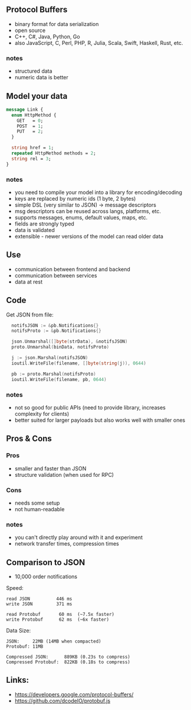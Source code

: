 ## Protocol Buffers

 - binary format for data serialization
 - open source
 - C++, C#, Java, Python, Go
 - also JavaScript, C, Perl, PHP, R, Julia, Scala, Swift, Haskell, Rust, etc.

### notes
 - structured data
 - numeric data is better

## Model your data

```protobuf
message Link {
  enum HttpMethod {
    GET   = 0;
    POST  = 1;
    PUT   = 2;
  }

  string href = 1;
  repeated HttpMethod methods = 2;
  string rel = 3;
}
```

### notes
 - you need to compile your model into a library for encoding/decoding  
 - keys are replaced by numeric ids (1 byte, 2 bytes)  
 - simple DSL (very similar to JSON) -> message descriptors  
 - msg descriptors can be reused across langs, platforms, etc.  
 - supports messages, enums, default values, maps, etc.  
 - fields are strongly typed  
 - data is validated  
 - extensible - newer versions of the model can read older data  

## Use
 - communication between frontend and backend  
 - communication between services  
 - data at rest  

## Code

Get JSON from file:
```go
  notifsJSON := &pb.Notifications{}
  notifsProto := &pb.Notifications{}

  json.Unmarshal([]byte(strData), &notifsJSON)
  proto.Unmarshal(binData, notifsProto)

  j := json.Marshal(notifsJSON)
  ioutil.WriteFile(filename, []byte(string(j)), 0644)

  pb := proto.Marshal(notifsProto)
  ioutil.WriteFile(filename, pb, 0644)
```

### notes
 - not so good for public APIs (need to provide library, increases complexity for clients)  
 - better suited for larger payloads but also works well with smaller ones  

## Pros & Cons
### Pros
 - smaller and faster than JSON  
 - structure validation (when used for RPC)  

### Cons
 - needs some setup  
 - not human-readable  

### notes
 - you can't directly play around with it and experiment  
 - network transfer times, compression times  

## Comparison to JSON

 - 10,000 order notifications  

Speed:
```
read JSON          446 ms
write JSON         371 ms

read Protobuf       60 ms  (~7.5x faster)
write Protobuf      62 ms  (~6x faster)
```

Data Size:
```
JSON:     22MB (14MB when compacted)
Protobuf: 11MB

Compressed JSON:      889KB (0.23s to compress)
Compressed Protobuf:  822KB (0.18s to compress)
```

## Links:
  - https://developers.google.com/protocol-buffers/
  - https://github.com/dcodeIO/protobuf.js
